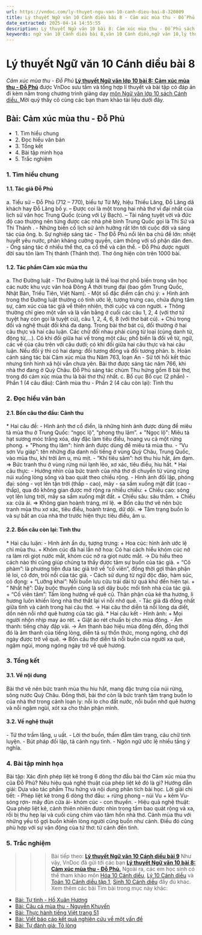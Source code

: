 ```yaml
---
url: https://vndoc.com/ly-thuyet-ngu-van-10-canh-dieu-bai-8-320809
title: Lý thuyết Ngữ văn 10 Cánh diều bài 8 - Cảm xúc mùa thu - Đỗ Phủ - VnDoc.com
date_extracted: 2025-04-14 14:55:55
description: Lý thuyết Ngữ văn 10 bài 8: Cảm xúc mùa thu - Đỗ Phủ sách Cánh diều được VnDoc sưu tầm và giới thiệu  để tham khảo chuẩn bị cho bài giảng học kì mới sắp tới đây của mình.
keywords: ngữ văn 10 Cánh diều bài 8,văn 10 Cánh diều,ngữ văn 10,lý thuyết văn 10 Cánh diều bài 8,kiến thức trọng tâm môn ngữ văn 10,lý thuyết ngữ văn 10 CD,ngữ văn lớp 10,ôn tập lý thuyết văn lớp 10,lý thuyết môn ngữ văn 10,lý thuyết văn 10 CD,bài Cảm xúc mùa thu - Đỗ Phủ,trắc nghiệm ngữ văn 10 CD
---
```


# Lý thuyết Ngữ văn 10 Cánh diều bài 8
 _Cảm xúc mùa thu - Đỗ Phủ_
**[Lý thuyết Ngữ văn lớp 10 bài 8: Cảm xúc mùa thu - Đỗ Phủ](<https://vndoc.com/ly-thuyet-ngu-van-10-canh-dieu-bai-8-320809>)** được VnDoc sưu tầm và tổng hợp lí thuyết và bài tập có đáp án đi kèm nằm trong chương trình giảng dạy [môn Ngữ văn lớp 10 sách Cánh diều. ](<https://vndoc.com/ngu-van-10-canh-dieu-tap1>)Mời quý thầy cô cùng các bạn tham khảo tài liệu dưới đây.
## Bài: Cảm xúc mùa thu - Đỗ Phủ
  * 1\. Tìm hiểu chung
  * 2\. Đọc hiểu văn bản 
  * 3\. Tổng kết
  * 4\. Bài tập minh họa
  * 5\. Trắc nghiệm

### 1\. Tìm hiểu chung
#### 1.1. Tác giả Đỗ Phủ
a. Tiểu sử
– Đỗ Phủ \(712 – 770\), biểu tự Tử Mỹ, hiệu Thiếu Lăng, Đỗ Lăng dã khách hay Đỗ Lăng bố y.
– Được coi là một trong hai nhà thơ vĩ đại nhất của lịch sử văn học Trung Quốc \(cùng với Lý Bạch\).
– Tài năng tuyệt vời và đức độ cao thượng nên từng được các nhà phê bình Trung Quốc gọi là Thi Sử và Thi Thánh .
\- Những biến cố lịch sử ảnh hưởng rất lớn tới cuộc đời và sáng tác của ông.
b. Sự nghiệp sáng tác
\- Thơ Đỗ Phủ nổi lên ba chủ đề lớn: nhiệt huyết yêu nước, phản kháng cường quyền, cảm thông với số phận dân đen.
\- Ông sáng tác ở nhiều thể thơ, ca cổ thể và cận thể.
\- Đỗ Phủ được người đời sau tôn làm Thị thánh \(Thánh thơ\). Thơ ông hiện còn trên 1000 bài.
#### 1.2. Tác phẩm Cảm xúc mùa thu
a. Thơ Đường luật
\- Thơ Đường luật là thể loại thơ phổ biến trong văn học các nước khu vực văn hoá Đông Á thời trung đại \(bao gồm Trung Quốc, Nhật Bản, Triều Tiên, Việt Nam\).
\- Một số đặc điểm cần chú ý:
\+ Hình ảnh trong thơ Đường luật thường có tính ước lệ, tượng trưng cao, chứa đựng tâm sự, cảm xúc của tác giả về thiên nhiên, thời cuộc và con người.
\+ Thông thường chỉ gieo một vần và là vần bằng ở cuối các câu 1, 2, 4 \(với thơ tứ tuyệt hay còn gọi là tuyệt cú\), câu 1, 2, 4, 6, 8 \(với thơ bát cú\).
\+ Chú trọng đối và nghệ thuật đối khá đa dạng. Trong bài thơ bát cú, đối thường ở hai câu thực và hai câu luận. Các chữ đối nhau phải cùng từ loại \(cùng danh từ, động từ,...\). Có khi đối giữa hai vế trong một câu; phổ biến là đối về từ, ngữ, các vế của câu trên với câu dưới; có khi đối giữa hai câu thực và hai câu luận. Nếu đối ý thì có hai dạng: đối tương đồng và đối tương phản.
b. Hoàn cảnh sáng tác bài Cảm xúc mùa thu
Năm 763, loạn An - Sử tới hồi kết thúc nhưng tình hình xã hội vẫn chưa yên. Bài thơ được sáng tác năm 766, khi nhà thơ đang ở Quỳ Châu. Đỗ Phủ sáng tác chùm Thu hứng gồm 8 bài thơ, trong đó cảm xúc mùa thu là bài thơ thứ nhất.
c. Bố cục
Bố cục \(2 phần\)
\- Phần 1 \(4 câu đầu\): Cảnh mùa thu
\- Phần 2 \(4 câu còn lại\): Tình thu
### 2\. Đọc hiểu văn bản
#### 2.1. Bốn câu thơ đầu: Cảnh thu
\* Hai câu đề:
\- Hình ảnh thơ cổ điển, là những hình ảnh được dùng để miêu tả mùa thu ở Trung Quốc: “ngọc lộ”, “phong thụ lâm”.
\+ "Ngọc lộ": Miêu tả hạt sương móc trắng xóa, dày đặc làm tiêu điều, hoang vu cả một rừng phong.
\+ "Phong thụ lâm": hình ảnh được dùng để miêu tả mùa thu.
\- “Vu sơn Vu giáp”: tên những địa danh nổi tiếng ở vùng Quỳ Châu, Trung Quốc, vào mùa thu, khí trời âm u, mù mịt.
\- “Khí tiêu sâm”: hơi thu hiu hắt, ảm đạm.
=> Bức tranh thu ở vùng rừng núi lạnh lẽo, xơ xác, tiêu điều, hiu hắt.
\* Hai câu thực:
\- Hướng nhìn của bức tranh của nhà thơ di chuyển từ vùng rừng núi xuống lòng sông và bao quát theo chiều rộng.
\- Hình ảnh đối lập, phóng đại: sóng - vọt lên tận trời \(thấp - cao\), mây - sa sầm xuống mặt đất \(cao - thấp\), qua đó không gian được mở rộng ra nhiều chiều:
\+ Chiều cao: sóng vọt lên lưng trời, mây sa sầm xuống mặt đất.
\+ Chiều sâu: sâu thẳm.
\+ Chiều xa: cửa ải.
=> Không gian hoành tráng, mĩ lệ.
⇒ Bốn câu thơ vẽ nên bức tranh mùa thu xơ xác, tiêu điều, hoành tráng, dữ dội.
⇒ Tâm trạng buồn lo và sự bất an của nhà thơ trước hiện thực tiêu điều, âm u.
#### 2.2. Bốn câu còn lại: Tình thu
\* Hai câu luận:
\- Hình ảnh ẩn dụ, tượng trưng:
\+ Hoa cúc: hình ảnh ước lệ chỉ mùa thu.
\+ Khóm cúc đã hai lần nở hoa: Có hai cách hiểu khóm cúc nở ra làm rơi giọt nước mắt, khóm cúc nở ra giọt nước mắt.
→ Dù hiểu theo cách nào thì cũng giúp chúng ta thấy được tâm sự buồn của tác giả.
\+ “Cô phàm”: là phương tiện đưa tác giả trở về “cố viên”, đồng thời gợi thân phận lẻ loi, cô đơn, trôi nổi của tác giả.
\- Cách sử dụng từ ngữ độc đáo, hàm súc, cô đọng:
\+ “Lưỡng khai”: Nỗi buồn lưu cữu trải dài từ quá khứ đến hiện tại.
\+ “ Nhất hệ”: Dây buộc thuyền cũng là sợi dây buộc mối tình nhà của tác giả.
\+ “Cố viên tâm”: Tấm lòng hướng về quê cũ. Thân phận của kẻ tha hương, li hương luôn khiến lòng nhà thơ thắt lại vì nỗi nhớ quê.
\- Tác giả đã đồng nhất giữa tình và cảnh trong hai câu thơ.
→ Hai câu thơ diễn tả nỗi lòng da diết, dồn nén nỗi nhớ quê hương của tác giả.
\* Hai câu kết
\- Hình ảnh:
\+ Mọi người nhộn nhịp may áo rét.
\+ Giặt áo rét chuẩn bị cho mùa đông.
\- Âm thanh: tiếng chày đập vải.
→ Âm thanh báo hiệu mùa đông đến, đồng thời đó là âm thanh của tiếng lòng, diễn tả sự thổn thức, mong ngóng, chờ đợi ngày được trở về quê.
⇒ Bốn câu thơ diễn tả nỗi buồn của người xa quê, ngậm ngùi, mong ngóng ngày trở về quê hương.
### 3\. Tổng kết
#### 3.1. Về nội dung
Bài thơ vẽ nên bức tranh mùa thu hiu hắt, mang đặc trưng của núi rừng, sông nước Quỳ Châu. Đồng thời, bài thơ còn là bức tranh tâm trạng buồn lo của nhà thơ trong cảnh loạn ly: nỗi lo cho đất nước, nỗi buồn nhớ quê hương và nỗi ngậm ngùi, xót xa cho thân phận mình.
#### 3.2. Về nghệ thuật
\- Tứ thơ trầm lắng, u uất.
\- Lời thơ buồn, thấm đẫm tâm trạng, câu chữ tinh luyện.
\- Bút pháp đối lập, tả cảnh ngụ tình.
\- Ngôn ngữ ước lệ nhiều tầng ý nghĩa.
### 4\. Bài tập minh họa
Bài tập: Xác định phép liệt kê trong 6 dòng thơ đầu bài thơ Cảm xúc mùa thu của Đỗ Phủ? Nêu hiệu quả nghệ thuật của phép liệt kê đó là gì?
Hướng dẫn giải:
Dựa vào tác phẩm Thu hứng và nội dung phân tích bài học.
Lời giải chi tiết:
\- Phép liệt kê trong 6 dòng thơ đầu:
\+ rừng phong – núi Vu
\+ kẽm Vu- sóng rợn- mây đùn cửa ải- khóm cúc - con thuyền.
\- Hiệu quả nghệ thuật: Qua phép liệt kê, cảnh thiên nhiên được nhìn trong tầm bao quát rộng và xa, rồi bị thu hẹp lại và cuối cùng chìm vào tâm hồn nhà thơ. Cảnh mùa thu với những yếu tố gợi buồn khiến lòng người cũng buồn như cảnh. Điều đó cũng phù hợp với sự vận động của tứ thơ: từ cảnh đến tình.
### 5\. Trắc nghiệm
>>> Bài tiếp theo: [**Lý thuyết Ngữ văn 10 Cánh diều bài 9**](<https://vndoc.com/ly-thuyet-ngu-van-10-canh-dieu-bai-9-320810>)
Như vậy, VnDoc đã gửi tới các bạn **[Lý thuyết Ngữ văn 10 bài 8: Cảm xúc mùa thu - Đỗ Phủ.](<https://vndoc.com/ly-thuyet-ngu-van-10-canh-dieu-bai-8-320809>)** Ngoài ra, các em học sinh có thể tham khảo môn [Hóa 10 Cánh diều](<https://vndoc.com/hoa-10-canh-dieu>), [Lý 10 Cánh diều](<https://vndoc.com/vat-ly-10-canh-dieu>) và [Toán 10 Cánh diều tập 1](<https://vndoc.com/toan-10-canh-dieu-tap1>), [Sinh 10 Cánh diều](<https://vndoc.com/sinh-hoc-10-canh-dieu>) đầy đủ khác.
Xem thêm các bài Tìm bài trong mục này khác:
  * [Bài: Tự tình - Hồ Xuân Hương](</ly-thuyet-ngu-van-10-canh-dieu-bai-9-320810>)
  * [Bài: Câu cá mùa thu - Nguyễn Khuyến](</ly-thuyet-ngu-van-10-canh-dieu-bai-10-320811>)
  * [Bài: Thực hành tiếng Việt trang 51](</ly-thuyet-ngu-van-10-canh-dieu-bai-11-320847>)
  * [Bài: Viết báo cáo kết quả nghiên cứu về một vấn đề](</ly-thuyet-ngu-van-10-canh-dieu-bai-12-320848>)
  * [Bài: Tự đánh giá: Tỏ lòng](</ly-thuyet-ngu-van-10-canh-dieu-bai-13-320849>)

